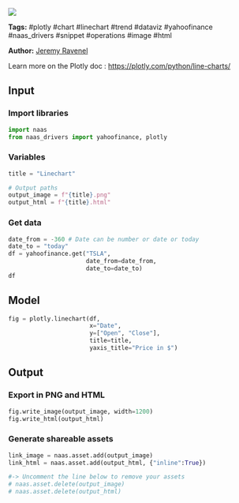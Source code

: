 <a href="https://app.naas.ai/user-redirect/naas/downloader?url=https://raw.githubusercontent.com/jupyter-naas/awesome-notebooks/master/Plotly/Plotly_Create_Linechart.ipynb" target="_parent"><img src="https://naasai-public.s3.eu-west-3.amazonaws.com/open_in_naas.svg"/></a>

**Tags:** #plotly #chart #linechart #trend #dataviz #yahoofinance #naas_drivers #snippet #operations #image #html

**Author:** [Jeremy Ravenel](https://www.linkedin.com/in/ACoAAAJHE7sB5OxuKHuzguZ9L6lfDHqw--cdnJg/)

Learn more on the Plotly doc : https://plotly.com/python/line-charts/

## Input

### Import libraries


```python
import naas
from naas_drivers import yahoofinance, plotly
```

### Variables


```python
title = "Linechart"

# Output paths
output_image = f"{title}.png"
output_html = f"{title}.html"
```

### Get data


```python
date_from = -360 # Date can be number or date or today
date_to = "today"
df = yahoofinance.get("TSLA",
                      date_from=date_from,
                      date_to=date_to)
df
```

## Model


```python
fig = plotly.linechart(df,
                       x="Date",
                       y=["Open", "Close"],
                       title=title,
                       yaxis_title="Price in $")
```

## Output

### Export in PNG and HTML


```python
fig.write_image(output_image, width=1200)
fig.write_html(output_html)
```

### Generate shareable assets


```python
link_image = naas.asset.add(output_image)
link_html = naas.asset.add(output_html, {"inline":True})

#-> Uncomment the line below to remove your assets
# naas.asset.delete(output_image)
# naas.asset.delete(output_html)
```
